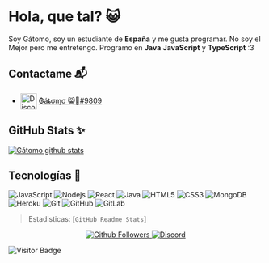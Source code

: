 # Hola, que tal? 😺

Soy Gátomo, soy un estudiante de **España** y me gusta programar. No soy el Mejor pero me entretengo. Programo en **Java** **JavaScript** y **TypeScript**
:3

## Contactame 📬
   - <img src="https://simpleicons.org/icons/discord.svg" alt="Discord" width="32" align="center"> [₲áȶσɱσ 😸🍺#9809](https://discord.gg/ZpWE57t)
   
   
## GitHub Stats ✨
[![Gátomo github stats](https://github-readme-stats.vercel.app/api?username=gatomo-oficial&show_icons=true&count_private=true&theme=react&extra=TheHuskyBot/Husky;Gatomo-Bunkers/Normal)](https://github.com/gatomo-oficial)

## Tecnologías 🍺
![JavaScript](https://img.shields.io/badge/-JavaScript-black?style=flat-square&logo=javascript) 
![Nodejs](https://img.shields.io/badge/-Nodejs-black?style=flat-square&logo=Node.js) 
![React](https://img.shields.io/badge/-React-black?style=flat-square&logo=react) 
![Java](https://img.shields.io/badge/-java-E34A86?style=flat-square&logo=java) 
![HTML5](https://img.shields.io/badge/-HTML5-E34F26?style=flat-square&logo=html5&logoColor=white) 
![CSS3](https://img.shields.io/badge/-CSS3-1572B6?style=flat-square&logo=css3)
![MongoDB](https://img.shields.io/badge/-MongoDB-black?style=flat-square&logo=mongodb)
![Heroku](https://img.shields.io/badge/-Heroku-430098?style=flat-square&logo=heroku)
![Git](https://img.shields.io/badge/-Git-black?style=flat-square&logo=git)
![GitHub](https://img.shields.io/badge/-GitHub-181717?style=flat-square&logo=github)
![GitLab](https://img.shields.io/badge/-GitLab-FCA121?style=flat-square&logo=gitlab)


> Estadisticas: [`GitHub Readme Stats`]

<p align="center">
  <a href="https://github.com/gatomo-oficial">
    <img alt="Github Followers" src="https://img.shields.io/github/followers/gatomo-oficial?logo=github&style=for-the-badge" />
  </a>
  <a href="https://discord.gg/NmW8kYv">
    <img alt="Discord" src="https://img.shields.io/discord/685949311443271744?logo=Discord&style=for-the-badge" />
  </a>

<div>
   
   ![Visitor Badge](https://visitor-badge.laobi.icu/badge?page_id=gatomo-oficial.gatomo-oficial)
   
</div>
</p>


